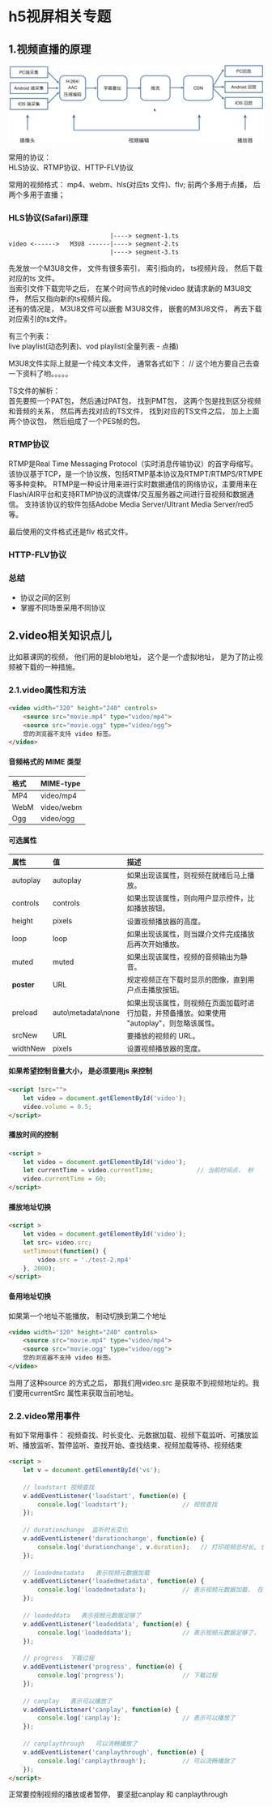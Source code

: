# h5视屏相关专题

## 1.视频直播的原理
![01](./img/01.png)

常用的协议：                                          
HLS协议、RTMP协议、HTTP-FLV协议

常用的视频格式： mp4、webm、hls(对应ts 文件)、flv;  前两个多用于点播， 后两个多用于直播；                                 

### HLS协议(Safari)原理
```
                            |----> segment-1.ts
video <------>   M3U8 ------|----> segment-2.ts
                            |----> segment-3.ts
```
先发放一个M3U8文件， 文件有很多索引， 索引指向的， ts视频片段， 然后下载对应的ts 文件。                                        
当索引文件下载完毕之后， 在某个时间节点的时候video 就请求新的 M3U8文件， 然后又指向新的ts视频片段。                                         
还有的情况是， M3U8文件可以嵌套 M3U8文件， 嵌套的M3U8文件， 再去下载对应索引的ts文件。

有三个列表：                  
live playlist(动态列表)、vod playlist(全量列表 - 点播)

M3U8文件实际上就是一个纯文本文件， 通常各式如下：
// 这个地方要自己去查一下资料了哟。。。。。

TS文件的解析：                        
首先要照一个PAT包， 然后通过PAT包， 找到PMT包， 这两个包是找到区分视频和音频的关系， 然后再去找对应的TS文件， 找到对应的TS文件之后，
加上上面两个协议包， 然后组成了一个PES帧的包。

### RTMP协议
RTMP是Real Time Messaging Protocol（实时消息传输协议）的首字母缩写。
该协议基于TCP，是一个协议族，包括RTMP基本协议及RTMPT/RTMPS/RTMPE等多种变种。
RTMP是一种设计用来进行实时数据通信的网络协议，主要用来在Flash/AIR平台和支持RTMP协议的流媒体/交互服务器之间进行音视频和数据通信。
支持该协议的软件包括Adobe Media Server/Ultrant Media Server/red5等。

最后使用的文件格式还是flv 格式文件。

### HTTP-FLV协议

### 总结
- 协议之间的区别
- 掌握不同场景采用不同协议



## 2.video相关知识点儿
比如慕课网的视频， 他们用的是blob地址， 这个是一个虚拟地址， 是为了防止视频被下载的一种措施。                      

### 2.1.video属性和方法
```html
<video width="320" height="240" controls>
    <source src="movie.mp4" type="video/mp4">
    <source src="movie.ogg" type="video/ogg">
    您的浏览器不支持 video 标签。
</video>
```

#### 音频格式的 MIME 类型

格式	|MIME-type
:-|:-
MP4|	video/mp4
WebM|	video/webm
Ogg	|   video/ogg

#### 可选属性

属性	|值|	描述
:-|:-|:-
autoplay |	autoplay|	如果出现该属性，则视频在就绪后马上播放。
controls |	controls|	如果出现该属性，则向用户显示控件，比如播放按钮。
height |	pixels|	设置视频播放器的高度。
loop |	loop|	如果出现该属性，则当媒介文件完成播放后再次开始播放。
muted	|muted|	如果出现该属性，视频的音频输出为静音。
**poster**	| URL |	规定视频正在下载时显示的图像，直到用户点击播放按钮。
preload |	auto\metadata\none	| 如果出现该属性，则视频在页面加载时进行加载，并预备播放。如果使用 "autoplay"，则忽略该属性。
srcNew	|URL|	要播放的视频的 URL。
widthNew	|pixels|	设置视频播放器的宽度。

#### 如果希望控制音量大小， 是必须要用js 来控制
```html
<script !src="">
    let video = document.getElementById('video');
    video.volume = 0.5;
</script>
```

#### 播放时间的控制
```html
<script >
    let video = document.getElementById('video');
    let currentTime = video.currentTime;            // 当前时间点， 秒
    video.currentTime = 60;
</script>
```

#### 播放地址切换
```html
<script >
    let video = document.getElementById('video');
    let src= video.src;
    setTimeout(function() {
        video.src = './test-2.mp4'
    }, 2000);
</script>
```

#### 备用地址切换
如果第一个地址不能播放， 制动切换到第二个地址
```html
<video width="320" height="240" controls>
    <source src="movie.mp4" type="video/mp4">           
    <source src="movie.ogg" type="video/ogg">
    您的浏览器不支持 video 标签。
</video>
```
当用了这种source 的方式之后， 那我们用video.src 是获取不到视频地址的。我们要用currentSrc 属性来获取当前地址。

### 2.2.video常用事件
有如下常用事件： 视频查找、时长变化、元数据加载、视频下载监听、可播放监听、播放监听、暂停监听、查找开始、查找结束、视频加载等待、视频结束
```html
<script >
    let v = document.getElementById('vs');
    
    // loadstart 视频查找
    v.addEventListener('loadstart', function(e) {
        console.log('loadstart');               // 视频查找
    });
    
    // durationchange  监听时长变化
    v.addEventListener('durationchange', function(e) {
        console.log('durationchange', v.duration);   // 打印视频总时长, 创建视频的时候， 时长是NaN
    });
    
    // loadedmetadata   表示视频元数据加载
    v.addEventListener('loadedmetadata', function(e) {
        console.log('loadedmetadata');          // 表示视频元数据加载， 在durationchange之后触发
    });
    
    // loadeddata   表示视频元数据足够了
    v.addEventListener('loadeddata', function(e) {
        console.log('loadeddata');              // 表示视频元数据足够了， 在loadedmetadata之后触发
    });
    
    // progress  下载过程
    v.addEventListener('progress', function(e) {
        console.log('progress');                // 下载过程
    });
    
    // canplay   表示可以播放了
    v.addEventListener('canplay', function(e) {
        console.log('canplay');                 // 表示可以播放了
    });
    
    // canplaythrough   可以流畅播放了
    v.addEventListener('canplaythrough', function(e) {
        console.log('canplaythrough');          // 可以流畅播放了
    });
</script>
```
正常要控制视频的播放或者暂停， 要坚挺canplay 和 canplaythrough


